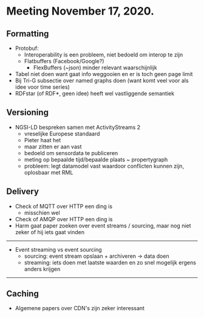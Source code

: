# Meeting November 17, 2020.

## Formatting
- Protobuf:
    - Interoperability is een probleem, niet bedoeld om interop te zijn
    - Flatbuffers (Facebook/Google?)
        - FlexBuffers (~json)
        minder relevant waarschijnlijk
- Tabel niet doen want gaat info weggooien en er is toch geen page limit
- Bij Tri-G subsectie over named graphs doen (want komt veel voor als idee voor time series)
- RDFstar (of RDF*, geen idee) heeft wel vastliggende semantiek

## Versioning
- NGSI-LD bespreken samen met ActivityStreams 2
    - vreselijke Europese standaard
    - Pieter haat het
    - maar zitten er aan vast
    - bedoeld om sensordata te publiceren
    - meting op bepaalde tijd/bepaalde plaats ~ propertygraph
    - probleem: legt datamodel vast waardoor conflicten kunnen zijn, oplosbaar met RML

## Delivery
- Check of MQTT over HTTP een ding is
    - misschien wel
- Check of AMQP over HTTP een ding is
- Harm gaat paper zoeken over event streams / sourcing, maar nog niet zeker of hij iets gaat vinden
---

- Event streaming vs event sourcing
  - sourcing: event stream opslaan + archiveren -> data doen
  - streaming: iets doen met laatste waarden en zo snel mogelijk ergens anders krijgen

---   

## Caching
- Algemene papers over CDN's zijn zeker interessant